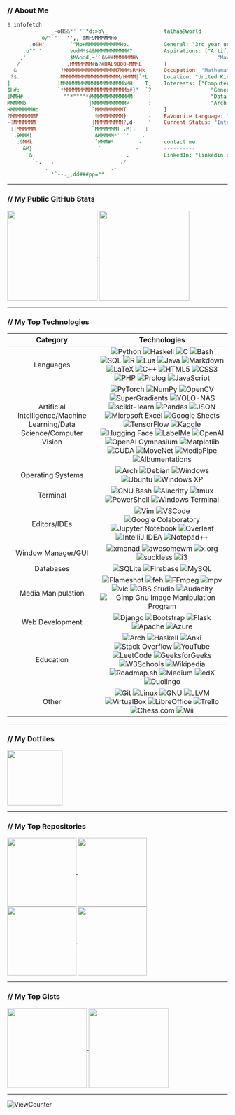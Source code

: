 ### // **About Me**
```haskell
$ infofetch
              _-oH&&*'`'`?d:>b\_                  talhaa@world
          _o/"`''  '',, dMF9MMMMMHo_              ------------
       .o&H'        `"MbHMMMMMMMMMMMHo.           General: "3rd year undergraduate MSci computer science student"
     .o"" '         vodM*$&&HMMMMMMMMMM?.         Aspirations: ["Artificial Intelligence", "Data Science",          
    ,'              $M&ood,~'`(&##MMMMMMH\                         "Machine Learning"   
   /               ,MMMMMMM#b?#HAL9000-MMML       ]
  &              ?MMMMMMMMMMMMMMMMM7MMM$R*Hk      Occupation: "Mathematics and English Tutor"
 ?$.            :MMMMMMMMMMMMMMMMMMM/HMMM|`*L     Location: "United Kingdom" 
|               |MMMMMMMMMMMMMMMMMMMMbMH'   T,    Interests: ["Computer vision", "Human pose estimation",                   
$H#:            `*MMMMMMMMMMMMMMMMMMMMb#}'  `?                   "Generative AI", "Image recognition",                 
]MMH#             ""*""""*#MMMMMMMMMMMMM'    -                   "Data analysis", "Evolutionary algorithms", 
MMMMMb_                   |MMMMMMMMMMMP'     :                   "Arch Linux", "Simulations", "Fractals", "Mazes" 
HMMMMMMMHo                 `MMMMMMMMMT       .    ]
?MMMMMMMMP                  9MMMMMMMM}       -    Favourite Language: "Python" 
-?MMMMMMM                  |MMMMMMMMM?,d-    '    Current Status: "Interning with Kuppa!"
 :|MMMMMM-                 `MMMMMMMT .M|.   :     
  .9MMM[                    &MMMMM*' `'    .       
   :9MMk                    `MMM#*        -       contact me 
     &M}                     `          .-        ----------
      `&.                             .           LinkedIn: "linkedin.com/in/talhaahussain/"
        `~,   .                     ./
            . _                  .-
              '`--._,dd###pp=""'
```

<hr>

### // **My Public GitHub Stats**

<div>
<a href="https://github.com/talhaahussain/">
  <img height=206 align="center" src="https://github-readme-stats.vercel.app/api?username=talhaahussain&theme=transparent&show_icons=true&rank_icon=github" />
</a>
<a href="https://github.com/talhaahussain/">
  <img height=206 align="center" src="https://github-readme-stats.vercel.app/api/top-langs?username=talhaahussain&layout=compact&langs_count=8&card_width=320&hide=Jupyter%20Notebook&theme=transparent" />
</a>
</div>

<hr>

### // **My Top Technologies**

| Category | Technologies |
|:---:|:---:|
| Languages | ![Python](https://img.shields.io/badge/python-3670A0?style=for-the-badge&logo=python&logoColor=ffdd54) ![Haskell](https://img.shields.io/badge/Haskell-5e5086?style=for-the-badge&logo=haskell&logoColor=white) ![C](https://img.shields.io/badge/c-%2300599C.svg?style=for-the-badge&logo=c&logoColor=white) ![Bash](https://img.shields.io/badge/Bash-4EAA25?style=for-the-badge&logo=GNU%20Bash&logoColor=white) ![SQL](https://img.shields.io/badge/SQL-%23e38c00.svg?style=for-the-badge&logo=SQL&logoColor=white) ![R](https://img.shields.io/badge/R-%23276DC3.svg?style=for-the-badge&logo=R&logoColor=white) ![Lua](https://img.shields.io/badge/lua-%232C2D72.svg?style=for-the-badge&logo=lua&logoColor=white) ![Java](https://img.shields.io/badge/java-%23ED8B00.svg?style=for-the-badge&logo=openjdk&logoColor=white) ![Markdown](https://img.shields.io/badge/markdown-%23000000.svg?style=for-the-badge&logo=markdown&logoColor=white) ![LaTeX](https://img.shields.io/badge/latex-%23008080.svg?style=for-the-badge&logo=latex&logoColor=white) ![C++](https://img.shields.io/badge/c++-%2300599C.svg?style=for-the-badge&logo=cplusplus&logoColor=white) ![HTML5](https://img.shields.io/badge/html5-%23E34F26.svg?style=for-the-badge&logo=html5&logoColor=white) ![CSS3](https://img.shields.io/badge/css3-%231572B6.svg?style=for-the-badge&logo=css3&logoColor=white) ![PHP](https://img.shields.io/badge/PHP-777BB4?style=for-the-badge&logo=php&logoColor=white) ![Prolog](https://img.shields.io/badge/Prolog-c61f1b?style=for-the-badge&logo=Prolog&logoColor=white) ![JavaScript](https://img.shields.io/badge/JavaScript-323330?style=for-the-badge&logo=javascript&logoColor=F7DF1E) |
| Artificial Intelligence/Machine Learning/Data Science/Computer Vision | ![PyTorch](https://img.shields.io/badge/PyTorch-%23EE4C2C.svg?style=for-the-badge&logo=PyTorch&logoColor=white) ![NumPy](https://img.shields.io/badge/numpy-%23013243.svg?style=for-the-badge&logo=numpy&logoColor=white) ![OpenCV](https://img.shields.io/badge/opencv-%235C3EE8.svg?style=for-the-badge&logo=opencv&logoColor=white) ![SuperGradients](https://img.shields.io/badge/SuperGradients-%23094ca1.svg?style=for-the-badge&logo=SuperGradients&logoColor=black) ![YOLO-NAS](https://img.shields.io/badge/YOLO%20NAS-%232ebdc7.svg?style=for-the-badge&logo=YOLO-NAS&logoColor=black) ![scikit-learn](https://img.shields.io/badge/scikit--learn-%23F7931E.svg?style=for-the-badge&logo=scikit-learn&logoColor=white) ![Pandas](https://img.shields.io/badge/pandas-%23150458.svg?style=for-the-badge&logo=pandas&logoColor=white) ![JSON](https://img.shields.io/badge/json-5E5C5C?style=for-the-badge&logo=json&logoColor=white) ![Microsoft Excel](https://img.shields.io/badge/Microsoft_Excel-217346?style=for-the-badge&logo=microsoft-excel&logoColor=white) ![Google Sheets](https://img.shields.io/badge/Google%20Sheets-34A853?style=for-the-badge&logo=google-sheets&logoColor=white) ![TensorFlow](https://img.shields.io/badge/TensorFlow-%23FF6F00.svg?style=for-the-badge&logo=TensorFlow&logoColor=white) ![Kaggle](https://img.shields.io/badge/Kaggle-035a7d?style=for-the-badge&logo=kaggle&logoColor=white) ![Hugging Face](https://img.shields.io/badge/Hugging%20Face-%23FFD21E.svg?style=for-the-badge&logo=HuggingFace&logoColor=black) ![LabelMe](https://img.shields.io/badge/LabelMe-%23ffffff.svg?style=for-the-badge&logo=LabelMe&logoColor=black) ![OpenAI](https://img.shields.io/badge/OpenAI-%23412991.svg?style=for-the-badge&logo=openai&logoColor=white) ![OpenAI Gymnasium](https://img.shields.io/badge/OpenAI%20Gym-%230081A5.svg?style=for-the-badge&logo=openaigym&logoColor=white) ![Matplotlib](https://img.shields.io/badge/Matplotlib-%23ffffff.svg?style=for-the-badge&logo=Matplotlib&logoColor=black) ![CUDA](https://img.shields.io/badge/cuda-%2376B900.svg?style=for-the-badge&logo=nVIDIA&logoColor=white) ![MoveNet](https://img.shields.io/badge/MoveNet-%23FF6F00.svg?style=for-the-badge&logo=TensorFlow&logoColor=white) ![MediaPipe](https://img.shields.io/badge/MediaPipe-%234285F4.svg?style=for-the-badge&logo=Google&logoColor=white) ![Albumentations](https://img.shields.io/badge/Albumentations-%23ff0100.svg?style=for-the-badge&logo=Albumentations&logoColor=black) | 
| Operating Systems | ![Arch](https://img.shields.io/badge/Arch%20Linux-1793D1?logo=arch-linux&logoColor=fff&style=for-the-badge) ![Debian](https://img.shields.io/badge/Debian-A81D33?style=for-the-badge&logo=debian&logoColor=white) ![Windows](https://img.shields.io/badge/Windows-0078D6?style=for-the-badge&logo=windows&logoColor=white) ![Ubuntu](https://img.shields.io/badge/Ubuntu-E95420?style=for-the-badge&logo=ubuntu&logoColor=white) ![Windows XP](https://img.shields.io/badge/Windows%20xp-003399?style=for-the-badge&logo=windowsxp&logoColor=white) |
| Terminal | ![GNU Bash](https://img.shields.io/badge/GNU%20Bash-4EAA25?style=for-the-badge&logo=GNU%20Bash&logoColor=white) ![Alacritty](https://img.shields.io/badge/alacritty-F46D01?style=for-the-badge&logo=alacritty&logoColor=white) ![tmux](https://img.shields.io/badge/tmux-1BB91F?style=for-the-badge&logo=tmux&logoColor=white) ![PowerShell](https://img.shields.io/badge/powershell-5391FE?style=for-the-badge&logo=powershell&logoColor=white) ![Windows Terminal](https://img.shields.io/badge/windows%20terminal-4D4D4D?style=for-the-badge&logo=windows%20terminal&logoColor=white) | 
| Editors/IDEs | ![Vim](https://img.shields.io/badge/VIM-%2311AB00.svg?style=for-the-badge&logo=vim&logoColor=white) ![VSCode](https://img.shields.io/badge/VSCode-0078d7.svg?style=for-the-badge&logo=visual-studio-code&logoColor=white) ![Google Colaboratory](https://img.shields.io/badge/Colab-F9AB00?style=for-the-badge&logo=googlecolab&color=525252) ![Jupyter Notebook](https://img.shields.io/badge/jupyter-%23FA0F00.svg?style=for-the-badge&logo=jupyter&logoColor=white) ![Overleaf](https://img.shields.io/badge/Overleaf-47A141?style=for-the-badge&logo=Overleaf&logoColor=white) ![IntelliJ IDEA](https://img.shields.io/badge/IntelliJIDEA-000000.svg?style=for-the-badge&logo=intellij-idea&logoColor=white) ![Notepad++](https://img.shields.io/badge/Notepad++-90E59A.svg?style=for-the-badge&logo=notepad%2b%2b&logoColor=black) |
| Window Manager/GUI | ![xmonad](https://img.shields.io/badge/xmonad-%23fc4c5c.svg?style=for-the-badge&logo=xmonad&logoColor=white) ![awesomewm](https://img.shields.io/badge/awesome-535D6C?style=for-the-badge&logo=awesomewm&logoColor=white) ![x.org](https://img.shields.io/badge/x.org-F28834?style=for-the-badge&logo=x.org&logoColor=white) ![suckless](https://img.shields.io/badge/suckless-1177AA?style=for-the-badge&logo=suckless&logoColor=white) ![i3](https://img.shields.io/badge/i3-52C0FF?style=for-the-badge&logo=i3&logoColor=white) |
| Databases | ![SQLite](https://img.shields.io/badge/sqlite-%2307405e.svg?style=for-the-badge&logo=sqlite&logoColor=white) ![Firebase](https://img.shields.io/badge/firebase-a08021?style=for-the-badge&logo=firebase&logoColor=ffcd34) ![MySQL](https://img.shields.io/badge/MySQL-005C84?style=for-the-badge&logo=mysql&logoColor=white) |
| Media Manipulation |  ![Flameshot](https://img.shields.io/badge/flameshot-8800aa?style=for-the-badge&logo=flameshot&logoColor=FFFFFF) ![feh](https://img.shields.io/badge/feh-700515?style=for-the-badge&logo=feh&logoColor=FFFFFF) ![FFmpeg](https://img.shields.io/badge/ffmpeg-007808?style=for-the-badge&logo=ffmpeg&logoColor=FFFFFF) ![mpv](https://img.shields.io/badge/mpv-691F69?style=for-the-badge&logo=mpv&logoColor=FFFFFF) ![vlc](https://img.shields.io/badge/vlc%20media%20player-FF8800?style=for-the-badge&logo=vlc%20media%20player&logoColor=FFFFFF) ![OBS Studio](https://img.shields.io/badge/obs%20studio-302E31?style=for-the-badge&logo=obs%20studio&logoColor=white) ![Audacity](https://img.shields.io/badge/Audacity-0000CC?style=for-the-badge&logo=audacity&logoColor=white) ![Gimp Gnu Image Manipulation Program](https://img.shields.io/badge/Gimp-657D8B?style=for-the-badge&logo=gimp&logoColor=FFFFFF) |
| Web Development | ![Django](https://img.shields.io/badge/Django-092E20?style=for-the-badge&logo=django&logoColor=green) ![Bootstrap](https://img.shields.io/badge/Bootstrap-563D7C?style=for-the-badge&logo=bootstrap&logoColor=white) ![Flask](https://img.shields.io/badge/flask-%23000.svg?style=for-the-badge&logo=flask&logoColor=white) ![Apache](https://img.shields.io/badge/Apache%20http%20server-D22128?style=for-the-badge&logo=Apache&logoColor=white) ![Azure](https://img.shields.io/badge/azure-%230072C6.svg?style=for-the-badge&logo=microsoftazure&logoColor=white) | 
| Education | ![Arch](https://img.shields.io/badge/ArchWiki-1793D1?logo=arch-linux&logoColor=fff&style=for-the-badge) ![Haskell](https://img.shields.io/badge/HaskellWiki-5e5086?style=for-the-badge&logo=haskell&logoColor=white) ![Anki](https://img.shields.io/badge/Anki-757575?style=for-the-badge&logo=anki&logoColor=white) ![Stack Overflow](https://img.shields.io/badge/Stack_Overflow-FE7A16?style=for-the-badge&logo=stack-overflow&logoColor=white) ![YouTube](https://img.shields.io/badge/youtube-FF0000?style=for-the-badge&logo=youtube&logoColor=FFFFFF) ![LeetCode](https://img.shields.io/badge/LeetCode-000000?style=for-the-badge&logo=LeetCode&logoColor=#d16c06) ![GeeksforGeeks](https://img.shields.io/badge/GeeksforGeeks-298D46?style=for-the-badge&logo=geeksforgeeks&logoColor=white) ![W3Schools](https://img.shields.io/badge/W3Schools-04AA6D?style=for-the-badge&logo=W3Schools&logoColor=white) ![Wikipedia](https://img.shields.io/badge/wikipedia-000000?style=for-the-badge&logo=wikipedia&logoColor=FFFFFF) ![Roadmap.sh](https://img.shields.io/badge/roadmap.sh-000000?style=for-the-badge&logo=roadmap.sh&logoColor=white) ![Medium](https://img.shields.io/badge/Medium-12100E?style=for-the-badge&logo=medium&logoColor=white) ![edX](https://img.shields.io/badge/Edx-193A3E?style=for-the-badge&logo=edx&logoColor=white) ![Duolingo](https://img.shields.io/badge/Duolingo-%234DC730.svg?style=for-the-badge&logo=Duolingo&logoColor=white) |
| Other | ![Git](https://img.shields.io/badge/git-%23F05033.svg?style=for-the-badge&logo=git&logoColor=white) ![Linux](https://img.shields.io/badge/Linux-FCC624?style=for-the-badge&logo=Linux&logoColor=white) ![GNU](https://img.shields.io/badge/gnu-A42E2B?style=for-the-badge&logo=gnu&logoColor=white) ![LLVM](https://img.shields.io/badge/llvm-262D3A?style=for-the-badge&logo=llvm&logoColor=white) ![VirtualBox](https://img.shields.io/badge/VirtualBox-21416b?style=for-the-badge&logo=VirtualBox&logoColor=white) ![LibreOffice](https://img.shields.io/badge/LibreOffice-%2318A303?style=for-the-badge&logo=LibreOffice&logoColor=white) ![Trello](https://img.shields.io/badge/Trello-%23026AA7.svg?style=for-the-badge&logo=Trello&logoColor=white) ![Chess.com](https://img.shields.io/badge/Chess.com-81B64C?style=for-the-badge&logo=chess.com&logoColor=white) ![Wii](https://img.shields.io/badge/Wii-8B8B8B?style=for-the-badge&logo=wii&logoColor=white) |

<hr>

### // **My Dotfiles**
<div>
<a href="https://github.com/talhaahussain/dotfiles">
  <img height=126 align="center" src="https://github-readme-stats.vercel.app/api/pin/?username=talhaahussain&repo=dotfiles&theme=transparent" />
</a>
</div>

<hr>

### // **My Top Repositories**

<div>
<a href="https://github.com/talhaahussain/grappling-pose-identification">
  <img height=157.5 align="center" src="https://github-readme-stats.vercel.app/api/pin/?username=talhaahussain&repo=grappling-pose-identification&theme=transparent" />
</a>
<a href="https://github.com/talhaahussain/RESTful-spreadsheet">
  <img height=157.5 align="center" src="https://github-readme-stats.vercel.app/api/pin/?username=talhaahussain&repo=RESTful-spreadsheet&theme=transparent" />
</a>
</div>
<div>
<a href="https://github.com/talhaahussain/Donkey-Kong-NEAT">
  <img height=157.5 align="center" src="https://github-readme-stats.vercel.app/api/pin/?username=talhaahussain&repo=Donkey-Kong-NEAT&theme=transparent" />
</a>
<a href="https://github.com/talhaahussain/Flappy-Bird-NEAT">
  <img height=157.5 align="center" src="https://github-readme-stats.vercel.app/api/pin/?username=talhaahussain&repo=Flappy-Bird-NEAT&theme=transparent" />
</a>
</div>

<hr>

### // **My Top Gists**

<div>
<a href="https://gist.github.com/talhaahussain/6a8a7671686431602ce9b340f36e776f">
  <img height=182.329 align="center" src="https://github-readme-stats.vercel.app/api/gist?id=6a8a7671686431602ce9b340f36e776f&theme=transparent" />
</a>
<a href="https://gist.github.com/talhaahussain/a39fd48ee57b4c74bd751497871c3043">
  <img height=182.329 align="center" src="https://github-readme-stats.vercel.app/api/gist?id=a39fd48ee57b4c74bd751497871c3043&theme=transparent"/>
</a>
</div>

<hr>

![ViewCounter](https://komarev.com/ghpvc/?username=talhaahussain&style=for-the-badge&color=000000)
<!--
**talhaahussain/talhaahussain** is a ✨ _special_ ✨ repository because its `README.md` (this file) appears on your GitHub profile.

Here are some ideas to get you started:

- 🔭 I’m currently working on ...
- 🌱 I’m currently learning ...
- 👯 I’m looking to collaborate on ...
- 🤔 I’m looking for help with ...
- 💬 Ask me about ...
- 📫 How to reach me: ...
- 😄 Pronouns: ...
- ⚡ Fun fact: ...
-->
